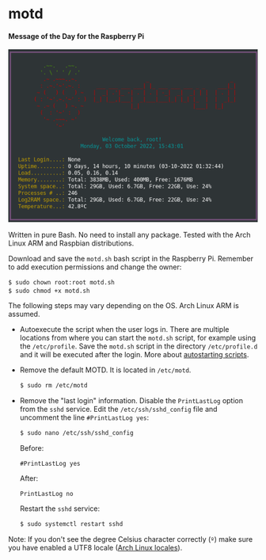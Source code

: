 motd
====

#### Message of the Day for the Raspberry Pi ####

<p align="center">
  <img src="https://github.com/gagle/raspberrypi-motd/blob/master/motd.png?raw=true"/>
</p>

Written in pure Bash. No need to install any package. Tested with the Arch Linux ARM and Raspbian distributions.

Download and save the `motd.sh` bash script in the Raspberry Pi. Remember to add execution permissions and change the owner:

```bash
$ sudo chown root:root motd.sh
$ sudo chmod +x motd.sh
```

The following steps may vary depending on the OS. Arch Linux ARM is assumed.

- Autoexecute the script when the user logs in. There are multiple locations from where you can start the `motd.sh` script, for example using the `/etc/profile`. Save the `motd.sh` script in the directory `/etc/profile.d` and it will be executed after the login. More about [autostarting scripts](https://wiki.archlinux.org/index.php/Bash#Configuration_file_sourcing_order_at_startup).

- Remove the default MOTD. It is located in `/etc/motd`.
  
  ```bash
  $ sudo rm /etc/motd
  ```
  
- Remove the "last login" information. Disable the `PrintLastLog` option from the `sshd` service. Edit the `/etc/ssh/sshd_config` file and uncomment the line `#PrintLastLog yes`:
  
  ```bash
  $ sudo nano /etc/ssh/sshd_config
  ```
  
  Before:
  
  ```text
  #PrintLastLog yes
  ```
  
  After:
  
  ```text
  PrintLastLog no
  ```
  
  Restart the `sshd` service:
  
  ```bash
  $ sudo systemctl restart sshd
  ```

Note: If you don't see the degree Celsius character correctly (`º`) make sure you have enabled a UTF8 locale ([Arch Linux locales](https://wiki.archlinux.org/index.php/locale)).
